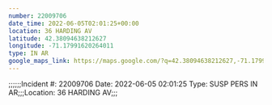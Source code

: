 ```yaml
---
number: 22009706
date_time: 2022-06-05T02:01:25+00:00
location: 36 HARDING AV
latitude: 42.38094638212627
longitude: -71.17991620264011
type: IN AR
google_maps_link: https://maps.google.com/?q=42.38094638212627,-71.17991620264011
---
```


;;;;;;Incident #: 22009706  Date: 2022-06-05 02:01:25   Type: SUSP PERS IN AR;;;Location: 36 HARDING AV;;;
